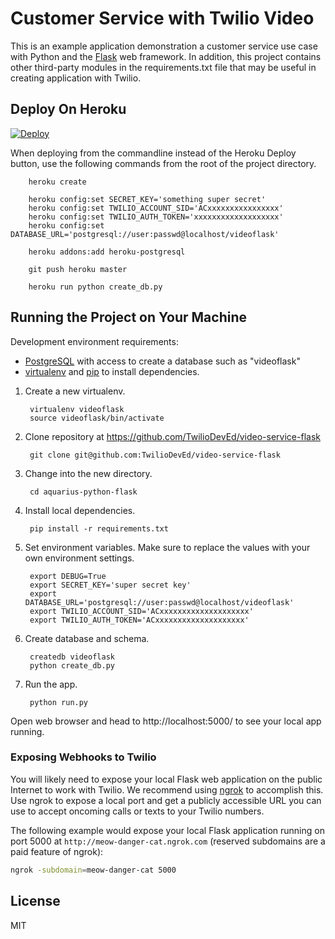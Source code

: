# Customer Service with Twilio Video

This is an example application demonstration a customer service use case
with Python and the [Flask](http://flask.pocoo.org/) web framework. In
addition, this project contains other third-party modules in the 
requirements.txt file that may be useful in creating application with Twilio.


## Deploy On Heroku
[![Deploy](https://www.herokucdn.com/deploy/button.png)](https://heroku.com/deploy?template=https://github.com/TwilioDevEd/video-service-flask)

When deploying from the commandline instead of the Heroku Deploy button, use 
the following commands from the root of the project directory.

        heroku create

        heroku config:set SECRET_KEY='something super secret'
        heroku config:set TWILIO_ACCOUNT_SID='ACxxxxxxxxxxxxxxxx'
        heroku config:set TWILIO_AUTH_TOKEN='xxxxxxxxxxxxxxxxxxx'
        heroku config:set DATABASE_URL='postgresql://user:passwd@localhost/videoflask'
        
        heroku addons:add heroku-postgresql

        git push heroku master

        heroku run python create_db.py


## Running the Project on Your Machine
Development environment requirements:

* [PostgreSQL](http://www.postgresql.org/) with access to create a 
  database such as "videoflask"
* [virtualenv](https://virtualenv.pypa.io/en/latest/) and 
  [pip](http://www.pip-installer.org/en/latest/) to install dependencies.

1. Create a new virtualenv.

        virtualenv videoflask
        source videoflask/bin/activate


1. Clone repository at https://github.com/TwilioDevEd/video-service-flask

        git clone git@github.com:TwilioDevEd/video-service-flask


1. Change into the new directory.

        cd aquarius-python-flask


1. Install local dependencies.

        pip install -r requirements.txt


1. Set environment variables. Make sure to replace the values with your
   own environment settings.

        export DEBUG=True
        export SECRET_KEY='super secret key'
        export DATABASE_URL='postgresql://user:passwd@localhost/videoflask'
        export TWILIO_ACCOUNT_SID='ACxxxxxxxxxxxxxxxxxxxx'
        export TWILIO_AUTH_TOKEN='ACxxxxxxxxxxxxxxxxxxxx'


1. Create database and schema.

        createdb videoflask
        python create_db.py


1. Run the app.

        python run.py


Open web browser and head to http://localhost:5000/ to see your local app
running.



### Exposing Webhooks to Twilio
You will likely need to expose your local Flask web application on the 
public Internet to work with Twilio. We recommend using 
[ngrok](https://ngrok.com/docs) to accomplish this. Use ngrok to expose 
a local port and get a publicly accessible URL you can use to accept 
oncoming calls or texts to your Twilio numbers.

The following example would expose your local Flask application running on 
port 5000 at `http://meow-danger-cat.ngrok.com` (reserved subdomains 
are a paid feature of ngrok):

```bash
ngrok -subdomain=meow-danger-cat 5000
```


## License
MIT
